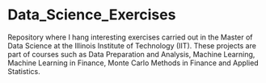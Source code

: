 # Data_Science_Exercises
Repository where I hang interesting exercises carried out in the Master of Data Science at the Illinois Institute of Technology (IIT). These projects are part of courses such as Data Preparation and Analysis, Machine Learning, Machine Learning in Finance, Monte Carlo Methods in Finance and Applied Statistics.  
